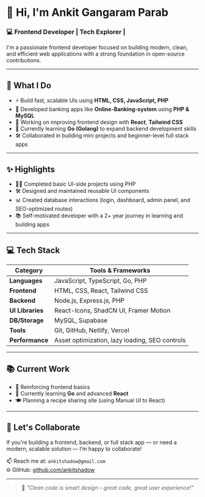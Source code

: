 # 👋 Hi, I'm Ankit Gangaram Parab

### 💻 Frontend Developer | Tech Explorer |

I'm a passionate frontend developer focused on building modern, clean, and efficient web applications with a strong foundation in open-source contributions.

---

## 🔧 What I Do

- ⚡ Build fast, scalable UIs using **HTML, CSS, JavaScript, PHP**
- 🏦 Developed banking apps like **Online-Banking-system** using **PHP & MySQL**
- 🎨 Working on improving frontend design with **React**, **Tailwind CSS**
- 📘 Currently learning **Go (Golang)** to expand backend development skills
- 🛠 Collaborated in building mini projects and beginner-level full stack apps

---

## ✨ Highlights

- 👨‍💻 Completed basic UI-side projects using PHP
- 🛠 Designed and maintained reusable UI components
- 📊 Created database interactions (login, dashboard, admin panel, and SEO-optimized routes)
- 📚 Self-motivated developer with a 2+ year journey in learning and building apps

---

## 💻 Tech Stack

| Category       | Tools & Frameworks |
|----------------|--------------------|
| **Languages**  | JavaScript, TypeScript, Go, PHP |
| **Frontend**   | HTML, CSS, React, Tailwind CSS |
| **Backend**    | Node.js, Express.js, PHP |
| **UI Libraries** | React-Icons, ShadCN UI, Framer Motion |
| **DB/Storage** | MySQL, Supabase |
| **Tools**      | Git, GitHub, Netlify, Vercel |
| **Performance**| Asset optimization, lazy loading, SEO controls |

---

## 📚 Current Work

- 🔄 Reinforcing frontend basics
- 📖 Currently learning **Go** and advanced **React**
- 🍽️ Planning a recipe sharing site (using Manual UI to React)

---

## 🤝 Let's Collaborate

If you're building a frontend, backend, or full stack app — or need a modern, scalable solution — I’m happy to collaborate!

📫 Reach me at: `ankitshadow@gmail.com`  
🌐 GitHub: [github.com/ankitshadow](https://github.com/ankitshadow)

---

> 🧠 *"Clean code is smart design – great code, great user experience!"*
